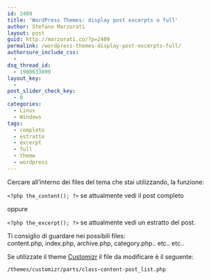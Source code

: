 ```yaml
---
id: 2409
title: 'WordPress Themes: display post excerpts o full'
author: Stefano Marzorati
layout: post
guid: http://marzorati.co/?p=2409
permalink: /wordpress-themes-display-post-excerpts-full/
authorsure_include_css:
  - 
dsq_thread_id:
  - 1900633899
layout_key:
  - 
post_slider_check_key:
  - 0
categories:
  - Linux
  - Windows
tags:
  - completo
  - estratto
  - excerpt
  - full
  - theme
  - wordpress
---
```

Cercare all&#8217;interno dei files del tema che stai utilizzando, la funzione:

`<?php the_content(); ?>` se attualmente vedi il post completo

oppure

`<?php the_excerpt(); ?>` se attualmente vedi un estratto del post.

Ti consiglio di guardare nei possibili files:  
content.php, index.php, archive.php, category.php.. etc.. etc..

Se utilizzate il theme <a href="http://wordpress.org/themes/customizr" target="_blank">Customizr</a> il file da modificare è il seguente:

`/themes/customizr/parts/class-content-post_list.php`